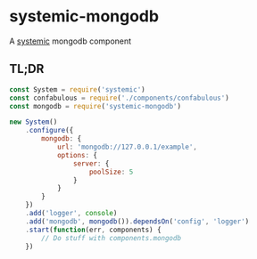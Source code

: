 # systemic-mongodb
A [systemic](https://github.com/guidesmiths/systemic) mongodb component

## TL;DR
```js
const System = require('systemic')
const confabulous = require('./components/confabulous')
const mongodb = require('systemic-mongodb')

new System()
    .configure({
        mongodb: {
            url: 'mongodb://127.0.0.1/example',
            options: {
                server: {
                    poolSize: 5
                }
            }
        }
    })
    .add('logger', console)
    .add('mongodb', mongodb()).dependsOn('config', 'logger')
    .start(function(err, components) {
        // Do stuff with components.mongodb
    })
```
